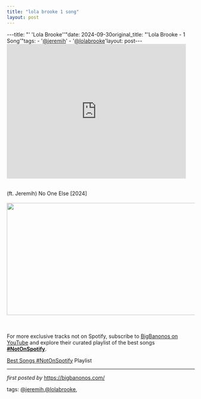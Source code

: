 ```yaml
---
title: "lola brooke 1 song"
layout: post
---
```

---title: "' 'Lola Brooke''"date: 2024-09-30original_title: "'Lola Brooke - 1 Song'"tags:  - '[@jeremih](/tags/jeremih/)'  - '[@lolabrooke](/tags/lolabrooke/)'layout: post---<iframe frameborder="0" height="360" src="https://youtube.com/embed/lmKQWX_yELk?si=lq-pfyCRI50-3KcH" width="480"></iframe><div><br /></div><div>(ft. Jeremih) No One Else [2024]</div><div><br /></div><div class="separator" ><a href="https://thatgrapejuice.net/wp-content/uploads/2024/09/jeremih-thatgrapejuice-2024-no-one-else-video-lola-brooke-2-600x300.jpg" imageanchor="1"><img border="0" data-original-height="300" data-original-width="600" height="300" src="https://thatgrapejuice.net/wp-content/uploads/2024/09/jeremih-thatgrapejuice-2024-no-one-else-video-lola-brooke-2-600x300.jpg" width="600" /></a></div><br /><div><br /></div><!--Subscribe and Playlist Links--><div>    <p>For more exclusive tracks not on Spotify, subscribe to <a href="https://www.youtube.com/[@BigBanonos](/tags/BigBanonos/)" target="_blank">BigBanonos on YouTube</a> and explore their curated playlist of the best songs <strong>[#NotOnSpotify](/tags/NotOnSpotify/)</strong>.</p>    <p><a href="https://www.youtube.com/playlist?list=PLtuNtuTatqI0kFahUCbtbfenC_ET5O_tr" target="_blank">Best Songs [#NotOnSpotify](/tags/NotOnSpotify/) Playlist<br /></a></p></div><hr /><p><em>first posted by</em> <a href="https://bigbanonos.com/" rel="noopener" target="_new">https://bigbanonos.com/</a></p><p>tags: [@jeremih](/tags/jeremih/),[@lolabrooke](/tags/lolabrooke/),</p>